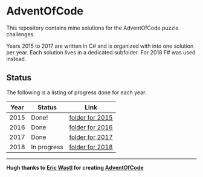 # AdventOfCode

This repository contains mine solutions for the AdventOfCode puzzle challenges.

Years 2015 to 2017 are written in C# and is organized with into one solution per year. Each solution lives in a dedicated subfolder. For 2018 F# was used instead.

## Status

The following is a listing of progress done for each year.

| Year | Status |  Link |
| ---  | ---- |  ---- |
| 2015 | Done! |  [folder for 2015](https://github.com/nojan1/AdventOfCode/tree/master/2015) |
| 2016 | Done  |  [folder for 2016](https://github.com/nojan1/AdventOfCode/tree/master/2016) |
| 2017 | Done  |  [folder for 2017](https://github.com/nojan1/AdventOfCode/tree/master/2017) |
| 2018 | In progress  |  [folder for 2018](https://github.com/nojan1/AdventOfCode/tree/master/2018) |

--------------------------
**Hugh thanks to [Eric Wastl](http://was.tl/) for creating [AdventOfCode](http://adventofcode.com)** 

